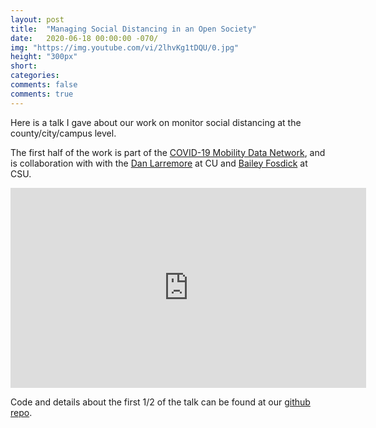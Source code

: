 ```yaml
---
layout: post
title:  "Managing Social Distancing in an Open Society"
date:   2020-06-18 00:00:00 -070/
img: "https://img.youtube.com/vi/2lhvKg1tDQU/0.jpg"
height: "300px"
short:
categories: 
comments: false
comments: true
---
```




Here is a talk I gave about our work on monitor social distancing at the county/city/campus level.

The first half of the work is part of the
[COVID-19 Mobility Data Network](https://www.covid19mobility.org/), and is collaboration with 
with the [Dan Larremore](https://larremorelab.github.io/) at CU and 
[Bailey Fosdick](https://www.stat.colostate.edu/~bailey/) at CSU.

<iframe width="569" height="320" src="https://www.youtube.com/embed/2lhvKg1tDQU" frameborder="0" allow="autoplay; encrypted-media" allowfullscreen></iframe>

Code and details about the first 1/2 of the talk can be found at our [github repo](https://github.com/ryanlayer/COvid19).

